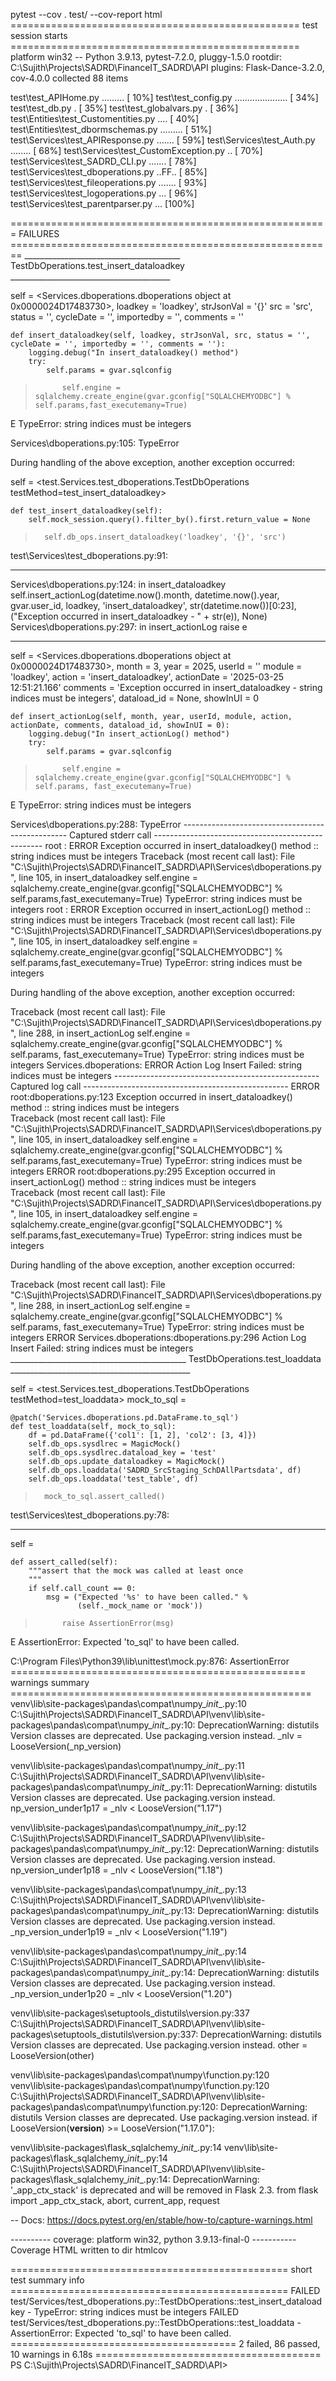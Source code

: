 pytest --cov . test/ --cov-report html
================================================== test session starts ==================================================
platform win32 -- Python 3.9.13, pytest-7.2.0, pluggy-1.5.0
rootdir: C:\Sujith\Projects\SADRD\FinanceIT_SADRD\API
plugins: Flask-Dance-3.2.0, cov-4.0.0
collected 88 items

test\test_APIHome.py .........                                                                                     [ 10%]
test\test_config.py .....................                                                                          [ 34%]
test\test_db.py .                                                                                                  [ 35%] 
test\test_globalvars.py .                                                                                          [ 36%] 
test\Entities\test_Customentities.py ....                                                                          [ 40%]
test\Entities\test_dbormschemas.py .........                                                                       [ 51%]
test\Services\test_APIResponse.py .......                                                                          [ 59%]
test\Services\test_Auth.py ........                                                                                [ 68%]
test\Services\test_CustomException.py ..                                                                           [ 70%] 
test\Services\test_SADRD_CLI.py .......                                                                            [ 78%]
test\Services\test_dboperations.py ..FF..                                                                          [ 85%]
test\Services\test_fileoperations.py .......                                                                       [ 93%]
test\Services\test_logoperations.py ...                                                                            [ 96%]
test\Services\test_parentparser.py ...                                                                             [100%]

======================================================= FAILURES ======================================================== 
_______________________________________ TestDbOperations.test_insert_dataloadkey ________________________________________ 

self = <Services.dboperations.dboperations object at 0x0000024D17483730>, loadkey = 'loadkey', strJsonVal = '{}'
src = 'src', status = '', cycleDate = '', importedby = '', comments = ''

    def insert_dataloadkey(self, loadkey, strJsonVal, src, status = '', cycleDate = '', importedby = '', comments = ''):  
        logging.debug("In insert_dataloadkey() method")
        try:
            self.params = gvar.sqlconfig
>           self.engine = sqlalchemy.create_engine(gvar.gconfig["SQLALCHEMYODBC"] % self.params,fast_executemany=True)    
E           TypeError: string indices must be integers

Services\dboperations.py:105: TypeError

During handling of the above exception, another exception occurred:

self = <test.Services.test_dboperations.TestDbOperations testMethod=test_insert_dataloadkey>

    def test_insert_dataloadkey(self):
        self.mock_session.query().filter_by().first.return_value = None
>       self.db_ops.insert_dataloadkey('loadkey', '{}', 'src')

test\Services\test_dboperations.py:91:
_ _ _ _ _ _ _ _ _ _ _ _ _ _ _ _ _ _ _ _ _ _ _ _ _ _ _ _ _ _ _ _ _ _ _ _ _ _ _ _ _ _ _ _ _ _ _ _ _ _ _ _ _ _ _ _ _ _ _ _ _ 
Services\dboperations.py:124: in insert_dataloadkey
    self.insert_actionLog(datetime.now().month, datetime.now().year, gvar.user_id, loadkey, 'insert_dataloadkey', str(datetime.now())[0:23], ("Exception occurred in insert_dataloadkey - " + str(e)), None)
Services\dboperations.py:297: in insert_actionLog
    raise e
_ _ _ _ _ _ _ _ _ _ _ _ _ _ _ _ _ _ _ _ _ _ _ _ _ _ _ _ _ _ _ _ _ _ _ _ _ _ _ _ _ _ _ _ _ _ _ _ _ _ _ _ _ _ _ _ _ _ _ _ _ 

self = <Services.dboperations.dboperations object at 0x0000024D17483730>, month = 3, year = 2025, userId = ''
module = 'loadkey', action = 'insert_dataloadkey', actionDate = '2025-03-25 12:51:21.166'
comments = 'Exception occurred in insert_dataloadkey - string indices must be integers', dataload_id = None, showInUI = 0 

    def insert_actionLog(self, month, year, userId, module, action, actionDate, comments, dataload_id, showInUI = 0):     
        logging.debug("In insert_actionLog() method")
        try:
            self.params = gvar.sqlconfig
>           self.engine = sqlalchemy.create_engine(gvar.gconfig["SQLALCHEMYODBC"] % self.params, fast_executemany=True)   
E           TypeError: string indices must be integers

Services\dboperations.py:288: TypeError
------------------------------------------------- Captured stderr call -------------------------------------------------- 
root        : ERROR    Exception occurred in insert_dataloadkey() method :: string indices must be integers
Traceback (most recent call last):
  File "C:\Sujith\Projects\SADRD\FinanceIT_SADRD\API\Services\dboperations.py", line 105, in insert_dataloadkey
    self.engine = sqlalchemy.create_engine(gvar.gconfig["SQLALCHEMYODBC"] % self.params,fast_executemany=True)
TypeError: string indices must be integers
root        : ERROR    Exception occurred in insert_actionLog() method :: string indices must be integers
Traceback (most recent call last):
  File "C:\Sujith\Projects\SADRD\FinanceIT_SADRD\API\Services\dboperations.py", line 105, in insert_dataloadkey
    self.engine = sqlalchemy.create_engine(gvar.gconfig["SQLALCHEMYODBC"] % self.params,fast_executemany=True)
TypeError: string indices must be integers

During handling of the above exception, another exception occurred:

Traceback (most recent call last):
  File "C:\Sujith\Projects\SADRD\FinanceIT_SADRD\API\Services\dboperations.py", line 288, in insert_actionLog
    self.engine = sqlalchemy.create_engine(gvar.gconfig["SQLALCHEMYODBC"] % self.params, fast_executemany=True)
TypeError: string indices must be integers
Services.dboperations: ERROR    Action Log Insert Failed: string indices must be integers
--------------------------------------------------- Captured log call --------------------------------------------------- 
ERROR    root:dboperations.py:123 Exception occurred in insert_dataloadkey() method :: string indices must be integers    
Traceback (most recent call last):
  File "C:\Sujith\Projects\SADRD\FinanceIT_SADRD\API\Services\dboperations.py", line 105, in insert_dataloadkey
    self.engine = sqlalchemy.create_engine(gvar.gconfig["SQLALCHEMYODBC"] % self.params,fast_executemany=True)
TypeError: string indices must be integers
ERROR    root:dboperations.py:295 Exception occurred in insert_actionLog() method :: string indices must be integers      
Traceback (most recent call last):
  File "C:\Sujith\Projects\SADRD\FinanceIT_SADRD\API\Services\dboperations.py", line 105, in insert_dataloadkey
    self.engine = sqlalchemy.create_engine(gvar.gconfig["SQLALCHEMYODBC"] % self.params,fast_executemany=True)
TypeError: string indices must be integers

During handling of the above exception, another exception occurred:

Traceback (most recent call last):
  File "C:\Sujith\Projects\SADRD\FinanceIT_SADRD\API\Services\dboperations.py", line 288, in insert_actionLog
    self.engine = sqlalchemy.create_engine(gvar.gconfig["SQLALCHEMYODBC"] % self.params, fast_executemany=True)
TypeError: string indices must be integers
ERROR    Services.dboperations:dboperations.py:296 Action Log Insert Failed: string indices must be integers
____________________________________________ TestDbOperations.test_loaddata _____________________________________________ 

self = <test.Services.test_dboperations.TestDbOperations testMethod=test_loaddata>
mock_to_sql = <MagicMock name='to_sql' id='2530126104032'>

    @patch('Services.dboperations.pd.DataFrame.to_sql')
    def test_loaddata(self, mock_to_sql):
        df = pd.DataFrame({'col1': [1, 2], 'col2': [3, 4]})
        self.db_ops.sysdlrec = MagicMock()
        self.db_ops.sysdlrec.dataload_key = 'test'
        self.db_ops.update_dataloadkey = MagicMock()
        self.db_ops.loaddata('SADRD_SrcStaging_SchDAllPartsdata', df)
        self.db_ops.loaddata('test_table', df)
>       mock_to_sql.assert_called()

test\Services\test_dboperations.py:78:
_ _ _ _ _ _ _ _ _ _ _ _ _ _ _ _ _ _ _ _ _ _ _ _ _ _ _ _ _ _ _ _ _ _ _ _ _ _ _ _ _ _ _ _ _ _ _ _ _ _ _ _ _ _ _ _ _ _ _ _ _ 

self = <MagicMock name='to_sql' id='2530126104032'>

    def assert_called(self):
        """assert that the mock was called at least once
        """
        if self.call_count == 0:
            msg = ("Expected '%s' to have been called." %
                   (self._mock_name or 'mock'))
>           raise AssertionError(msg)
E           AssertionError: Expected 'to_sql' to have been called.

C:\Program Files\Python39\lib\unittest\mock.py:876: AssertionError
=================================================== warnings summary ==================================================== 
venv\lib\site-packages\pandas\compat\numpy\__init__.py:10
  C:\Sujith\Projects\SADRD\FinanceIT_SADRD\API\venv\lib\site-packages\pandas\compat\numpy\__init__.py:10: DeprecationWarning: distutils Version classes are deprecated. Use packaging.version instead.
    _nlv = LooseVersion(_np_version)

venv\lib\site-packages\pandas\compat\numpy\__init__.py:11
  C:\Sujith\Projects\SADRD\FinanceIT_SADRD\API\venv\lib\site-packages\pandas\compat\numpy\__init__.py:11: DeprecationWarning: distutils Version classes are deprecated. Use packaging.version instead.
    np_version_under1p17 = _nlv < LooseVersion("1.17")

venv\lib\site-packages\pandas\compat\numpy\__init__.py:12
  C:\Sujith\Projects\SADRD\FinanceIT_SADRD\API\venv\lib\site-packages\pandas\compat\numpy\__init__.py:12: DeprecationWarning: distutils Version classes are deprecated. Use packaging.version instead.
    np_version_under1p18 = _nlv < LooseVersion("1.18")

venv\lib\site-packages\pandas\compat\numpy\__init__.py:13
  C:\Sujith\Projects\SADRD\FinanceIT_SADRD\API\venv\lib\site-packages\pandas\compat\numpy\__init__.py:13: DeprecationWarning: distutils Version classes are deprecated. Use packaging.version instead.
    _np_version_under1p19 = _nlv < LooseVersion("1.19")

venv\lib\site-packages\pandas\compat\numpy\__init__.py:14
  C:\Sujith\Projects\SADRD\FinanceIT_SADRD\API\venv\lib\site-packages\pandas\compat\numpy\__init__.py:14: DeprecationWarning: distutils Version classes are deprecated. Use packaging.version instead.
    _np_version_under1p20 = _nlv < LooseVersion("1.20")

venv\lib\site-packages\setuptools\_distutils\version.py:337
  C:\Sujith\Projects\SADRD\FinanceIT_SADRD\API\venv\lib\site-packages\setuptools\_distutils\version.py:337: DeprecationWarning: distutils Version classes are deprecated. Use packaging.version instead.
    other = LooseVersion(other)

venv\lib\site-packages\pandas\compat\numpy\function.py:120
venv\lib\site-packages\pandas\compat\numpy\function.py:120
  C:\Sujith\Projects\SADRD\FinanceIT_SADRD\API\venv\lib\site-packages\pandas\compat\numpy\function.py:120: DeprecationWarning: distutils Version classes are deprecated. Use packaging.version instead.
    if LooseVersion(__version__) >= LooseVersion("1.17.0"):

venv\lib\site-packages\flask_sqlalchemy\__init__.py:14
venv\lib\site-packages\flask_sqlalchemy\__init__.py:14
  C:\Sujith\Projects\SADRD\FinanceIT_SADRD\API\venv\lib\site-packages\flask_sqlalchemy\__init__.py:14: DeprecationWarning: '_app_ctx_stack' is deprecated and will be removed in Flask 2.3.
    from flask import _app_ctx_stack, abort, current_app, request

-- Docs: https://docs.pytest.org/en/stable/how-to/capture-warnings.html

---------- coverage: platform win32, python 3.9.13-final-0 -----------
Coverage HTML written to dir htmlcov

================================================ short test summary info ================================================ 
FAILED test/Services/test_dboperations.py::TestDbOperations::test_insert_dataloadkey - TypeError: string indices must be integers
FAILED test/Services/test_dboperations.py::TestDbOperations::test_loaddata - AssertionError: Expected 'to_sql' to have been called.
======================================= 2 failed, 86 passed, 10 warnings in 6.18s ======================================= 
PS C:\Sujith\Projects\SADRD\FinanceIT_SADRD\API> 
